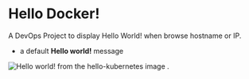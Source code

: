 # Hello Docker!

A DevOps Project to display Hello World! when browse hostname or IP. 
- a default **Hello world!** message

![Hello world! from the hello-kubernetes image](Hello_World.png)
.
